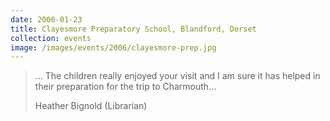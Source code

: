 ```yaml
---
date: 2006-01-23
title: Clayesmore Preparatory School, Blandford, Dorset
collection: events
image: /images/events/2006/clayesmore-prep.jpg
---
```


> ... The children really enjoyed your visit and I am sure it has helped in their preparation for the trip to Charmouth...
> 
> <footer>Heather Bignold (Librarian)</footer>
